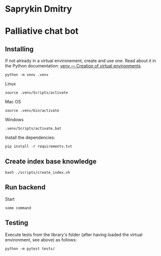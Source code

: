 # Saprykin Dmitry
# Palliative chat bot

## Installing

If not already in a virtual environement, create and use one.
Read about it in the Python documentation: [venv — Creation of virtual environments](https://docs.python.org/3/library/venv.html).

```
python -m venv .venv
```

Linux
```
source .venv/Scripts/activate
```

Mac OS
```
source .venv/bin/activate
```

Windows
```
.venv/Scripts/activate.bat
```

Install the dependencies:

```
pip install -r requirements.txt
```

## Create index base knowledge

```
bash ./scripts/create_index.sh
```

## Run backend

Start

```
some command
```

## Testing

Execute tests from the library's folder (after having loaded the virtual environment,
see above) as follows:

```
python -m pytest tests/
